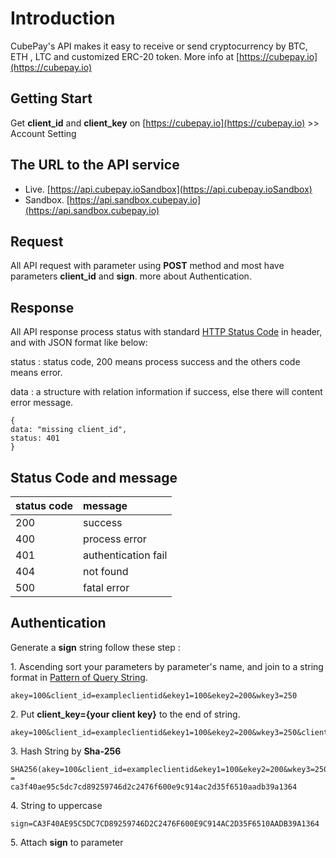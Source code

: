# Introduction

CubePay's API makes it easy to receive or send cryptocurrency by BTC, ETH , LTC and customized ERC-20 token. More info at [https://cubepay.io](https://cubepay.io)

## Getting Start

Get **client\_id** and **client\_key** on [https://cubepay.io](https://cubepay.io) &gt;&gt; Account Setting

## The URL to the API service

* Live. [https://api.cubepay.ioSandbox](https://api.cubepay.ioSandbox)
* Sandbox. [https://api.sandbox.cubepay.io](https://api.sandbox.cubepay.io)

## Request

All API request with parameter using **POST** method and most have parameters **client\_id** and **sign**. more about Authentication.

## Response

All API response process status with standard [HTTP Status Code](https://en.wikipedia.org/wiki/List_of_HTTP_status_codes) in header, and with JSON format like below:

status : status code, 200 means process success and the others code means error.

data : a structure with relation information if success, else there will content error message.

```text
{
data: "missing client_id",
status: 401
}
```

## Status Code and message

| status code | message |
| :--- | :--- |
| 200 | success |
| 400 | process error |
| 401 | authentication fail |
| 404 | not found |
| 500 | fatal error |

## Authentication

Generate a **sign** string follow these step :

1. Ascending sort your parameters by parameter's name, and join to a string format in [Pattern of Query String](https://en.wikipedia.org/wiki/Query_string).

```text
akey=100&client_id=exampleclientid&ekey1=100&ekey2=200&wkey3=250
```

2. Put **client\_key={your client key}** to the end of string.

```text
akey=100&client_id=exampleclientid&ekey1=100&ekey2=200&wkey3=250&client_key=exampleclientkey
```

3. Hash String by **Sha-256**

```text
SHA256(akey=100&client_id=exampleclientid&ekey1=100&ekey2=200&wkey3=250&client_key=exampleclientkey)
=
ca3f40ae95c5dc7cd89259746d2c2476f600e9c914ac2d35f6510aadb39a1364
```

4. String to uppercase

```text
sign=CA3F40AE95C5DC7CD89259746D2C2476F600E9C914AC2D35F6510AADB39A1364
```

5. Attach **sign** to parameter

